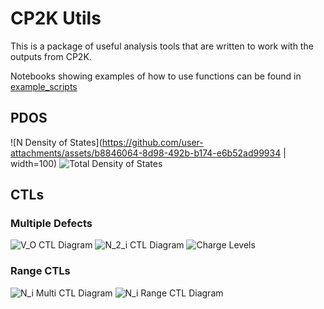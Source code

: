 # CP2K Utils

This is a package of useful analysis tools that are written to work with the outputs from CP2K.

Notebooks showing examples of how to use functions can be found in [example_scripts](/example_scripts)

## PDOS
![N Density of States](https://github.com/user-attachments/assets/b8846064-8d98-492b-b174-e6b52ad99934 | width=100)
![Total Density of States](https://github.com/user-attachments/assets/7943ff75-a1ac-4440-a306-0e7797927ac6)


## CTLs

### Multiple Defects
![V_O CTL Diagram](https://github.com/user-attachments/assets/b8155f76-6105-4ee0-b746-360a00581a3a)
![N$_2$_i CTL Diagram](https://github.com/user-attachments/assets/608a9488-498b-4f81-8239-d9b6616b1f32)
![Charge Levels](https://github.com/user-attachments/assets/9cfc6151-6cd0-4cc6-b44b-c233f94d9623)


### Range CTLs
![N_i Multi CTL Diagram](https://github.com/user-attachments/assets/5bd64f82-41bc-4b61-ae8d-1c6ffb07c65a)
![N_i Range CTL Diagram](https://github.com/user-attachments/assets/861bcd9c-1ea5-4f9a-8f33-0861db92a75c)
